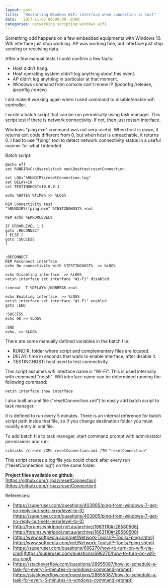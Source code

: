 ```yaml
---
layout: post
title:  "Restarting Windows WiFi interface when connection is lost"
date:   2017-11-03 00:00:00 -0300
categories: networking scripting windows wifi
---
```


Something odd happens on a few embedded equipments with Windows 10. Wifi interface just stop working. AP was working fine, but interface just stop sending or receiving data.

After a few manual tests I could confirm a few facts:

- Host didn't hang.
- Host operating system didn't log anything about this event.
- AP didn't log anything in particular at that moment.
- Windows command from console can't renew IP (ipconfig /release, ipconfig /renew)

I did make it working again when I used command to disable/enable wifi controller. 

I wrote a batch script that can be run periodically using task manager. This script test if there is network connectivity. If not, then just restart interface.

Windows "ping.exe" command was not very useful. When host is down, it returns exit code different from 0, but when host is unreachable, it returns 0.  I had to use "fping" tool to detect network connectivity status in a useful manner for what I intended.

Batch script:

```console
@echo off
set RUNDIR=C:\Users\stick new\Desktop\resetConnection

set LOG="%RUNDIR%\resetConnection.log"
set DELAY=10
set TESTINGHOST=10.0.0.1

echo %DATE% %TIME% >> %LOG%

REM Connectivity test
"%RUNDIR%\fping.exe" %TESTINGHOST% >nul

REM echo %ERRORLEVEL%

IF ERRORLEVEL 1 (
goto :RECONNECT
) ELSE (
goto :SUCCESS
)


:RECONNECT
REM Reconnect interface
echo No connectivity with %TESTINGHOST%  >> %LOG%

echo Disabling interface  >> %LOG%
netsh interface set interface "Wi-Fi" disabled

timeout -T %DELAY% /NOBREAK >nul

echo Enabling interface  >> %LOG%
netsh interface set interface "Wi-Fi" enabled
goto :END

:SUCCESS
echo OK >> %LOG%

:END
echo. >> %LOG%
```

There are some manually defined variables in the batch file:

- RUNDIR: folder where script and complementary files are located.
- DELAY: time in seconds that waits to enable interface, after disable it.
- TESTINGHOST: host used to test connectivity.

This script assumes wifi interface name is "Wi-Fi". This is used internally with command "netsh". Wifi interface name can be determined running the following command:

```console
netsh interface show interface
```

I also built an xml file ("resetConnection.xml") to easily add batch script to task manager.

It is defined to run every 5 minutes. There is an internal reference
for batch script path inside that file, so if you change destination folder
you must modify <Command> entry in xml file.

To add batch file to task manager, start command prompt with
administator permissions and run:

```console
schtasks /create /XML resetConnection.xml /TN "resetConnection"
```

This script creates a log file you could check after every run ("resetConnection.log")
on the same folder.

**Project files available on github:**
[https://github.com/rjrpaz/resetConnection](https://github.com/rjrpaz/resetConnection)



References:

- [https://superuser.com/questions/403905/ping-from-windows-7-get-no-reply-but-sets-errorlevel-to-0](https://superuser.com/questions/403905/ping-from-windows-7-get-no-reply-but-sets-errorlevel-to-0)
- [http://forums.whirlpool.net.au/archive/1663110#r28580508](http://forums.whirlpool.net.au/archive/1663110#r28580508)
- [http://www.softpedia.com/get/Network-Tools/IP-Tools/Fping.shtml](http://www.softpedia.com/get/Network-Tools/IP-Tools/Fping.shtml)
- [https://superuser.com/questions/696270/how-to-turn-on-wifi-via-cmd](https://superuser.com/questions/696270/how-to-turn-on-wifi-via-cmd)
- [https://stackoverflow.com/questions/28855087/how-to-schedule-a-task-for-every-5-minutes-in-windows-command-prompt](https://stackoverflow.com/questions/28855087/how-to-schedule-a-task-for-every-5-minutes-in-windows-command-prompt)

